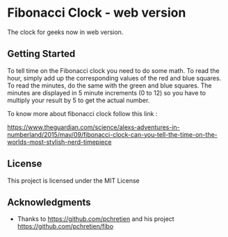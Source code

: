 # Fibonacci Clock - web version

The clock for geeks now in web version.

## Getting Started

To tell time on the Fibonacci clock you need to do some math. To read the hour, simply add up the corresponding values of the red and blue squares. To read the minutes, do the same with the green and blue squares. The minutes are displayed in 5 minute increments (0 to 12) so you have to multiply your result by 5 to get the actual number.

To know more about fibonacci clock follow this link :

https://www.theguardian.com/science/alexs-adventures-in-numberland/2015/may/09/fibonacci-clock-can-you-tell-the-time-on-the-worlds-most-stylish-nerd-timepiece

## License

This project is licensed under the MIT License 

## Acknowledgments

* Thanks to https://github.com/pchretien and his project https://github.com/pchretien/fibo

